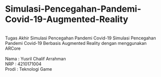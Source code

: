 # Simulasi-Pencegahan-Pandemi-Covid-19-Augmented-Reality
<br>
Tugas Akhir Simulasi Pencegahan Pandemi Covid-19 Simulasi Pencegahan Pandemi Covid-19 Berbasis Augmented Reality dengan menggunakan ARCore
<br>
<br>Nama : Yusril Chalif Arrahman
<br>NRP : 4210171004
<br>Prodi : Teknologi Game

